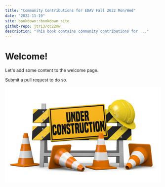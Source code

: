 ```yaml
---
title: "Community Contributions for EDAV Fall 2022 Mon/Wed"
date: "2022-11-19"
site: bookdown::bookdown_site
github-repo: jtr13/cc22mw
description: "This book contains community contributions for ..."
---
```


# Welcome!

Let's add some content to the welcome page.

Submit a pull request to do so.

![Under construction](under_construction.jpg)
